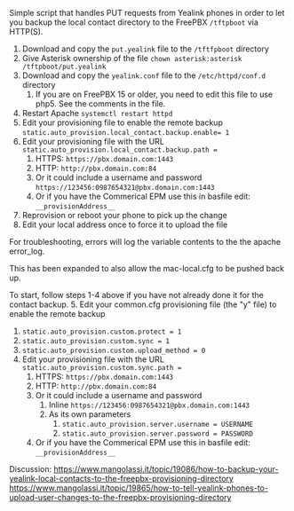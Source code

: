 Simple script that handles PUT requests from Yealink phones in order to let you backup the local contact directory to the FreePBX `/tftpboot` via HTTP(S).

1. Download and copy the `put.yealink` file to the `/tftfpboot` directory
2. Give Asterisk ownership of the file `chown asterisk:asterisk /tftpboot/put.yealink`
3. Download and copy the `yealink.conf` file to the `/etc/httpd/conf.d` directory
   1. If you are on FreePBX 15 or older, you need to edit this file to use php5. See the comments in the file.
5. Restart Apache `systemctl restart httpd`
6. Edit your provisioning file to enable the remote backup `static.auto_provision.local_contact.backup.enable= 1`
7. Edit your provisioning file with the URL `static.auto_provision.local_contact.backup.path = `
   1. HTTPS: `https://pbx.domain.com:1443`
   2. HTTP: `http://pbx.domain.com:84`
   3. Or it could include a username and password `https://123456:0987654321@pbx.domain.com:1443`
   4. Or if you have the Commerical EPM use this in basfile edit: `__provisionAddress__`
8. Reprovision or reboot your phone to pick up the change
9. Edit your local address once to force it to upload the file

For troubleshooting, errors will log the variable contents to the the apache error_log.

This has been expanded to also allow the mac-local.cfg to be pushed back up.

To start, follow steps 1-4 above if you have not already done it for the contact backup.
5. Edit your common.cfg provisioning file (the "y" file) to enable the remote backup
   1. `static.auto_provision.custom.protect = 1`
   2. `static.auto_provision.custom.sync = 1`
   3. `static.auto_provision.custom.upload_method = 0`
6. Edit your provisioning file with the URL `static.auto_provision.custom.sync.path = `
   1. HTTPS: `https://pbx.domain.com:1443`
   2. HTTP: `http://pbx.domain.com:84`
   3. Or it could include a username and password 
      1. Inline `https://123456:0987654321@pbx.domain.com:1443`
      2. As its own parameters
         1. `static.auto_provision.server.username = USERNAME`
         2. `static.auto_provision.server.password = PASSWORD`
   4. Or if you have the Commerical EPM use this in basfile edit: `__provisionAddress__`
   
   
Discussion:
https://www.mangolassi.it/topic/19086/how-to-backup-your-yealink-local-contacts-to-the-freepbx-provisioning-directory
https://www.mangolassi.it/topic/19865/how-to-tell-yealink-phones-to-upload-user-changes-to-the-freepbx-provisioning-directory

